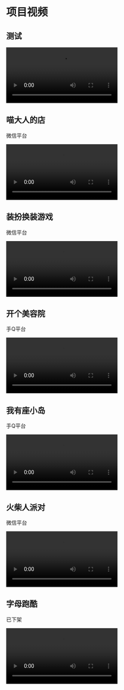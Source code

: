 # 项目视频

## 测试
<video
	controls
	controlslist="nodownload noplaybackrate"
	disablePictureInPicture="true"
	disableRemotePlayback="true"
    style="max-width:1344px;max-height:756px"
	src="http://s7z03hfgl.hd-bkt.clouddn.com/FurnishUp.mp4"></video>


## 喵大人的店

微信平台

<video
	controls
	controlslist="nodownload noplaybackrate"
	disablePictureInPicture="true"
	disableRemotePlayback="true"
    style="max-width:1344px;max-height:756px"
	src="https://upos-sz-mirror08c.bilivideo.com/upgcxcode/69/71/1421327169/1421327169-1-192.mp4?e=ig8euxZM2rNcNbR17bdVhwdlhWRjhwdVhoNvNC8BqJIzNbfq9rVEuxTEnE8L5F6VnEsSTx0vkX8fqJeYTj_lta53NCM=&uipk=5&nbs=1&deadline=1706375240&gen=playurlv2&os=08cbv&oi=0&trid=da54c46111584b9ea7240f33341dc456T&mid=190347&platform=html5&upsig=00be512ddfc11aef515d73bdf5389296&uparams=e,uipk,nbs,deadline,gen,os,oi,trid,mid,platform&bvc=vod&nettype=0&bw=116267&orderid=0,1&buvid=&build=0&mobi_app=&f=T_0_0&logo=80000000"></video>

## 装扮换装游戏

微信平台

<video
	controls
	controlslist="nodownload noplaybackrate"
	disablePictureInPicture="true"
	disableRemotePlayback="true"
    style="max-width:1344px;max-height:756px"
	src="https://upos-sz-mirrorali.bilivideo.com/upgcxcode/21/68/1421326821/1421326821-1-192.mp4?e=ig8euxZM2rNcNbR3hbdVhwdlhW4ghwdVhoNvNC8BqJIzNbfq9rVEuxTEnE8L5F6VnEsSTx0vkX8fqJeYTj_lta53NCM=&uipk=5&nbs=1&deadline=1706375218&gen=playurlv2&os=alibv&oi=0&trid=8c6c6a5bae5344688950712b034d3d80T&mid=190347&platform=html5&upsig=f46771d33b19ea6a2bad829675c4b265&uparams=e,uipk,nbs,deadline,gen,os,oi,trid,mid,platform&bvc=vod&nettype=0&bw=183178&orderid=0,1&buvid=&build=0&mobi_app=&f=T_0_0&logo=80000000"></video>

## 开个美容院

手Q平台

<video
	controls
	controlslist="nodownload noplaybackrate"
	disablePictureInPicture="true"
	disableRemotePlayback="true"
    style="max-width:1344px;max-height:756px"
	src="https://upos-sz-mirrorali.bilivideo.com/upgcxcode/49/64/1421326449/1421326449-1-192.mp4?e=ig8euxZM2rNcNbNVhbdVhwdlhbdghwdVhoNvNC8BqJIzNbfq9rVEuxTEnE8L5F6VnEsSTx0vkX8fqJeYTj_lta53NCM=&uipk=5&nbs=1&deadline=1706374516&gen=playurlv2&os=alibv&oi=1882401843&trid=4f0686caae9f42db899389386ce544c2T&mid=190347&platform=html5&upsig=c63053e09e6919348a9a54bd3d9e3fcd&uparams=e,uipk,nbs,deadline,gen,os,oi,trid,mid,platform&bvc=vod&nettype=0&bw=203001&orderid=0,1&buvid=&build=0&mobi_app=&f=T_0_0&logo=80000000"></video>

## 我有座小岛

手Q平台

<video
	controls
	controlslist="nodownload noplaybackrate"
	disablePictureInPicture="true"
	disableRemotePlayback="true"
    style="max-width:1344px;max-height:756px"
	src="https://upos-sz-mirrorali.bilivideo.com/upgcxcode/39/61/1421326139/1421326139-1-192.mp4?e=ig8euxZM2rNcNbRVhwdVhwdlhWdVhwdVhoNvNC8BqJIzNbfq9rVEuxTEnE8L5F6VnEsSTx0vkX8fqJeYTj_lta53NCM=&uipk=5&nbs=1&deadline=1706374271&gen=playurlv2&os=alibv&oi=1882401843&trid=543bff553fa14f3fb83d45c8bd447e72T&mid=190347&platform=html5&upsig=6db1dace54c0c1161f13c0552be56808&uparams=e,uipk,nbs,deadline,gen,os,oi,trid,mid,platform&bvc=vod&nettype=0&bw=99500&orderid=0,1&buvid=&build=0&mobi_app=&f=T_0_0&logo=80000000"></video>

## 火柴人派对

微信平台

<video
	controls
	controlslist="nodownload noplaybackrate"
	disablePictureInPicture="true"
	disableRemotePlayback="true"
    style="max-width:1344px;max-height:756px"
	src="https://upos-sz-mirrorali.bilivideo.com/upgcxcode/01/60/1421326001/1421326001-1-192.mp4?e=ig8euxZM2rNcNbRj7bdVhwdlhWTjhwdVhoNvNC8BqJIzNbfq9rVEuxTEnE8L5F6VnEsSTx0vkX8fqJeYTj_lta53NCM=&uipk=5&nbs=1&deadline=1706374249&gen=playurlv2&os=alibv&oi=1882401843&trid=1dbd787095aa4e4dba9e3987b14cc3f2T&mid=190347&platform=html5&upsig=2190f375273ceecb33689ce726c55137&uparams=e,uipk,nbs,deadline,gen,os,oi,trid,mid,platform&bvc=vod&nettype=0&bw=166674&orderid=0,1&buvid=&build=0&mobi_app=&f=T_0_0&logo=80000000"></video>

## 字母跑酷

已下架

<video
	controls
	controlslist="nodownload noplaybackrate"
	disablePictureInPicture="true"
	disableRemotePlayback="true"
    style="max-width:1344px;max-height:756px"
	src="https://cn-lnsy-cm-01-02.bilivideo.com/upgcxcode/16/17/1421301716/1421301716-1-192.mp4?e=ig8euxZM2rNcNbRVhwdVhwdlhWdVhwdVhoNvNC8BqJIzNbfq9rVEuxTEnE8L5F6VnEsSTx0vkX8fqJeYTj_lta53NCM=&uipk=5&nbs=1&deadline=1706374233&gen=playurlv2&os=bcache&oi=1882401843&trid=0000b9ff1699926a4d72930694239c2316c0T&mid=190347&platform=html5&upsig=ce3b59bc0a65485e1643dcb28b428282&uparams=e,uipk,nbs,deadline,gen,os,oi,trid,mid,platform&cdnid=3243&bvc=vod&nettype=0&bw=79862&orderid=0,1&buvid=&build=0&mobi_app=&f=T_0_0&logo=80000000"></video>